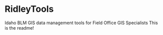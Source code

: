 # RidleyTools
Idaho BLM GIS data management tools for Field Office GIS Specialists
This is the readme!
